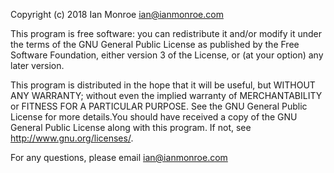 Copyright (c) 2018 Ian Monroe <ian@ianmonroe.com>

This program is free software: you can redistribute it and/or modify
it under the terms of the GNU General Public License as published by
the Free Software Foundation, either version 3 of the License, or
(at your option) any later version.

This program is distributed in the hope that it will be useful,
but WITHOUT ANY WARRANTY; without even the implied warranty of
MERCHANTABILITY or FITNESS FOR A PARTICULAR PURPOSE.  See the
GNU General Public License for more details.You should have received a copy of the GNU General Public License
along with this program.  If not, see <http://www.gnu.org/licenses/>.

For any questions, please email ian@ianmonroe.com
